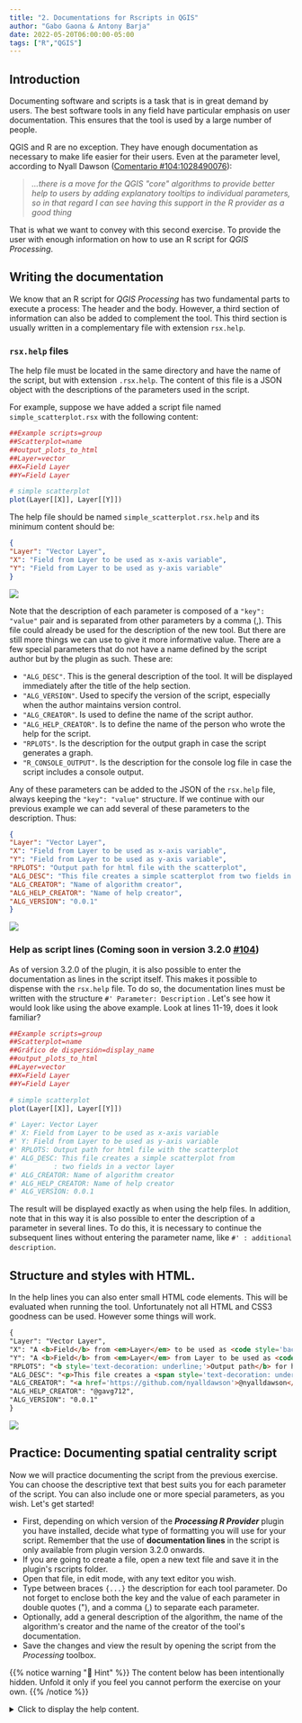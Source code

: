 ```yaml
---
title: "2. Documentations for Rscripts in QGIS"
author: "Gabo Gaona & Antony Barja"
date: 2022-05-20T06:00:00-05:00
tags: ["R","QGIS"]
---
```


## Introduction

Documenting software and scripts is a task that is in great demand by users. The best software tools in any field have particular emphasis on user documentation. This ensures that the tool is used by a large number of people.

QGIS and R are no exception. They have enough documentation as necessary to make life easier for their users. Even at the parameter level, according to Nyall Dawson ([Comentario #104:1028490076](https://github.com/north-road/qgis-processing-r/pull/104#issuecomment-1028490076)):

> *...there is a move for the QGIS "core" algorithms to provide better help to users by adding explanatory tooltips to individual parameters, so in that regard I can see having this support in the R provider as a good thing*

That is what we want to convey with this second exercise. To provide the user with enough information on how to use an R script for *QGIS Processing*.

## Writing the documentation

We know that an R script for *QGIS Processing* has two fundamental parts to execute a process: The header and the body. However, a third section of information can also be added to complement the tool. This third section is usually written in a complementary file with extension `rsx.help`.

### `rsx.help` files

The help file must be located in the same directory and have the name of the script, but with extension `.rsx.help`. The content of this file is a JSON object with the descriptions of the parameters used in the script. 

For example, suppose we have added a script file named `simple_scatterplot.rsx` with the following content:

```r
##Example scripts=group
##Scatterplot=name
##output_plots_to_html
##Layer=vector
##X=Field Layer
##Y=Field Layer

# simple scatterplot
plot(Layer[[X]], Layer[[Y]])
```

The help file should be named `simple_scatterplot.rsx.help` and its minimum content should be:

```json
{
"Layer": "Vector Layer",
"X": "Field from Layer to be used as x-axis variable",
"Y": "Field from Layer to be used as y-axis variable"
}
```

![](help-section-1.png)

Note that the description of each parameter is composed of a `"key": "value"` pair and is separated from other parameters by a comma (,). This file could already be used for the description of the new tool. But there are still more things we can use to give it more informative value. There are a few special parameters that do not have a name defined by the script author but by the plugin as such. These are:

- `"ALG_DESC"`. This is the general description of the tool. It will be displayed immediately after the title of the help section.
- `"ALG_VERSION"`. Used to specify the version of the script, especially when the author maintains version control.
- `"ALG_CREATOR"`. Is used to define the name of the script author.
- `"ALG_HELP_CREATOR"`. Is to define the name of the person who wrote the help for the script.
- `"RPLOTS"`. Is the description for the output graph in case the script generates a graph.
- `"R_CONSOLE_OUTPUT"`. Is the description for the console log file in case the script includes a console output.

Any of these parameters can be added to the JSON of the `rsx.help` file, always keeping the `"key": "value"` structure. If we continue with our previous example we can add several of these parameters to the description. Thus:

```json
{
"Layer": "Vector Layer",
"X": "Field from Layer to be used as x-axis variable",
"Y": "Field from Layer to be used as y-axis variable",
"RPLOTS": "Output path for html file with the scatterplot",
"ALG_DESC": "This file creates a simple scatterplot from two fields in a vector layer",
"ALG_CREATOR": "Name of algorithm creator",
"ALG_HELP_CREATOR": "Name of help creator",
"ALG_VERSION": "0.0.1"
}
```

![](help-section-2.png)

### Help as script lines (Coming soon in version 3.2.0 [#104](https://github.com/north-road/qgis-processing-r/pull/104))

As of version 3.2.0 of the plugin, it is also possible to enter the documentation as lines in the script itself. This makes it possible to dispense with the `rsx.help` file. To do so, the documentation lines must be written with the structure `#' Parameter: Description` . Let's see how it would look like using the above example. Look at lines 11-19, does it look familiar?


```r
##Example scripts=group
##Scatterplot=name
##Gráfico de dispersión=display_name
##output_plots_to_html
##Layer=vector
##X=Field Layer
##Y=Field Layer

# simple scatterplot
plot(Layer[[X]], Layer[[Y]])

#' Layer: Vector Layer
#' X: Field from Layer to be used as x-axis variable
#' Y: Field from Layer to be used as y-axis variable
#' RPLOTS: Output path for html file with the scatterplot
#' ALG_DESC: This file creates a simple scatterplot from 
#'         : two fields in a vector layer
#' ALG_CREATOR: Name of algorithm creator
#' ALG_HELP_CREATOR: Name of help creator
#' ALG_VERSION: 0.0.1
```

The result will be displayed exactly as when using the help files. In addition, note that in this way it is also possible to enter the description of a parameter in several lines. To do this, it is necessary to continue the subsequent lines without entering the parameter name, like `#' : additional description`.

## Structure and styles with HTML.

In the help lines you can also enter small HTML code elements. This will be evaluated when running the tool. Unfortunately not all HTML and CSS3 goodness can be used. However some things will work.

```html
{
"Layer": "Vector Layer",
"X": "A <b>Field</b> from <em>Layer</em> to be used as <code style='background-color: yellow;'>x-axis</code> variable",
"Y": "A <b>Field</b> from <em>Layer</em> from Layer to be used as <code style='background-color: yellow;'>y-axis</code> variable",
"RPLOTS": "<b style='text-decoration: underline;'>Output path</b> for html file with the scatterplot",
"ALG_DESC": "<p>This file creates a <span style='text-decoration: underline;'>simple scatterplot</span> from two fields in a vector layer</p><p>Github repository: <a href='https://github.com/gavg712/taller-r-scripts-for-qgis'>Taller UseR!2022 repo</a>",
"ALG_CREATOR": "<a href='https://github.com/nyalldawson'>@nyalldawson</a>",
"ALG_HELP_CREATOR": "@gavg712",
"ALG_VERSION": "0.0.1"
}
```

![](help-section-3.png)

## Practice: Documenting spatial centrality script

Now we will practice documenting the script from the previous exercise. You can choose the descriptive text that best suits you for each parameter of the script. You can also include one or more special parameters, as you wish. Let's get started!

- First, depending on which version of the **_Processing R Provider_** plugin you have installed, decide what type of formatting you will use for your script. Remember that the use of **documentation lines** in the script is only available from plugin version 3.2.0 onwards.
- If you are going to create a file, open a new text file and save it in the plugin's rscripts folder.
- Open that file, in edit mode, with any text editor you wish.
- Type between braces `{...}` the description for each tool parameter. Do not forget to enclose both the key and the value of each parameter in double quotes ("), and a comma (,) to separate each parameter.
- Optionally, add a general description of the algorithm, the name of the algorithm's creator and the name of the creator of the tool's documentation.
- Save the changes and view the result by opening the script from the _Processing_ toolbox.

{{% notice warning "🤞 Hint" %}}
The content below has been intentionally hidden. Unfold it only if you feel you cannot perform the exercise on your own.
{{% /notice %}}

<details style="margin-bottom:10px;">
<summary>
Click to display the help content.
</summary>

- Option 1. Save an `rsx.help` file in the same location as the processing rscripts, with the contents:

    ```json
    {
    "Capa": "Capa vector de puntos de los cuales obtendrá el punto central", 
    "Centro_espacial": "Selección. Elija el tipo de <em>centro espacial</em> que desee obtener.", 
    "Campo_de_pesos": "Optional. Un campo numérico de la <code>Capa</code> que va a servir como variable de ponderación.",
    "Punto_central": "Ruta y nombre de la capa de salida",
    "ALG_DESC": "Esta herramienta permite derivar el punto central de una capa de puntos.",
    "ALG_CREATOR": "<Nombre del creador>",
    "ALG_HELP_CREATOR": "<Nombre del creador de la ayuda>",
    "ALG_VERSION": "0.0.1"
    }
    ```

- Option 2. Write the documentation in the script itself (only from plugin version 3.2.0 onwards).

    ``` html
    #' Capa: Capa vector de puntos de los cuales obtendrá el punto central
    #' Centro_espacial: Selección. Elija el tipo de <em>centro espacial</em> que desee obtener.
    #' Campo_de_pesos: Opcional. Un campo numérico de la <code>Capa</code> 
    #'               : que va a servir como variable de ponderación.
    #' Punto_central: Ruta y nombre de la capa de salida.
    #' ALG_DESC: Esta herramienta permite derivar el <em>punto central</em> a 
    #'         : partir del conjunto de coordenadas en una capa de puntos.
    #' ALG_CREATOR: <Nombre del creador>
    #' ALG_HELP_CREATOR: <Nombre del creador de la ayuda>
    #' ALG_VERSION: 0.0.1
    
    <!-- RESTO DEL CUERPO -->
    
    ```

</details>
